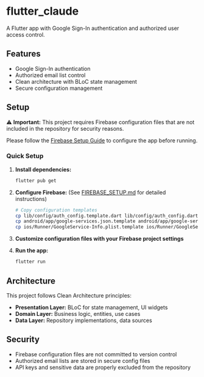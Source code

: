 # flutter_claude

A Flutter app with Google Sign-In authentication and authorized user access control.

## Features

- Google Sign-In authentication
- Authorized email list control
- Clean architecture with BLoC state management
- Secure configuration management

## Setup

⚠️ **Important:** This project requires Firebase configuration files that are not included in the repository for security reasons.

Please follow the [Firebase Setup Guide](FIREBASE_SETUP.md) to configure the app before running.

### Quick Setup

1. **Install dependencies:**
   ```bash
   flutter pub get
   ```

2. **Configure Firebase:** (See [FIREBASE_SETUP.md](FIREBASE_SETUP.md) for detailed instructions)
   ```bash
   # Copy configuration templates
   cp lib/config/auth_config.template.dart lib/config/auth_config.dart
   cp android/app/google-services.json.template android/app/google-services.json
   cp ios/Runner/GoogleService-Info.plist.template ios/Runner/GoogleService-Info.plist
   ```

3. **Customize configuration files with your Firebase project settings**

4. **Run the app:**
   ```bash
   flutter run
   ```

## Architecture

This project follows Clean Architecture principles:

- **Presentation Layer:** BLoC for state management, UI widgets
- **Domain Layer:** Business logic, entities, use cases
- **Data Layer:** Repository implementations, data sources

## Security

- Firebase configuration files are not committed to version control
- Authorized email lists are stored in secure config files
- API keys and sensitive data are properly excluded from the repository